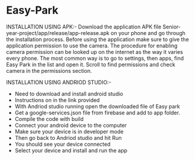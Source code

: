 # Easy-Park

INSTALLATION USING APK:-
Download the application APK file Senior-year-project/app/release/app-release.apk on your phone and go through the installation process. Before using the application make sure to give the application permission to use the camera. The procedure for enabling camera permission can be looked up on the internet as the way it varies every phone. The most common way is to go to settings, then apps, find Easy Park in the list and open it. Scroll to find permissions and check camera in the permissions section.

INSTALLATION USING ANDRIOD STUDIO:-
- Need to download and install android studio
- Instructions on in the link provided
- With Andriod studio running open the downloaded file of Easy park
- Get a google-services.json file from firebase and add to app folder.
- Compile the code with build
- Connect your android device to the computer
- Make sure your device is in developer mode
- Then go back to Andriod studio and hit Run
- You should see your device connected
- Select your device and install and run the app
